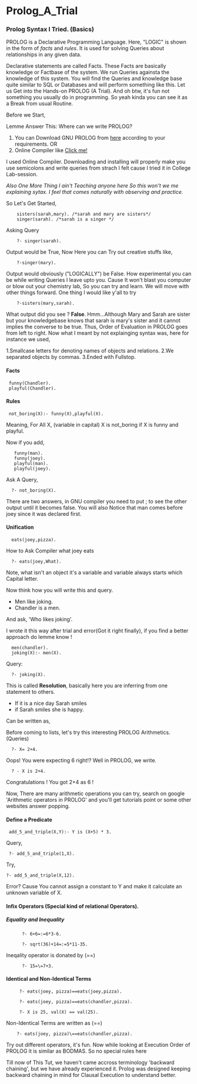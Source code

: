 # Prolog_A_Trial

### Prolog Syntax I Tried. (Basics)
 
 PROLOG is a Declarative Programming Language. Here, "LOGIC" is shown in the form of *facts* and *rules*. It is used for solving Queries about relationships in any given data.
 
Declarative statements are called Facts. These Facts are basically knowledge or Factbase of the system. We run Queries againsta the knowledge of this system. You will find the Queries and knowledge base quite similar to SQL or Databases and will perform something like this.
Let us Get into the Hands-on PROLOG (A Trial). And oh btw, it's fun not something you usually do in programming. So yeah kinda you can see it as a Break from usual Routine.

Before we Start,

Lemme Answer This:   Where can we write PROLOG?

1. You can Download GNU PROLOG from [here](http://www.gprolog.org/) according to your requirements. OR
2. Online Compiler like [Click me!](https://swish.swi-prolog.org/)

I used Online Compiler. Downloading and installing will properly make you use semicolons and write queries from strach I felt cause I tried it in College Lab-session.

  *Also One More Thing I ain't Teaching anyone here So this won't we me explaining sytax. I feel that comes naturally with observing and practice.*
  
So Let's Get Started,

        sisters(sarah,mary). /*sarah and mary are sisters*/
        singer(sarah). /*sarah is a singer */
        
 Asking Query
        
        ?- singer(sarah).
    
  Output would be True, Now Here you can Try out creative stuffs like,
   
        ?-singer(mary).
  
  Output would obviously ("LOGICALLY") be False. How experimental you can be while writing Queries I leave upto you.
  Cause It won't blast you computer or blow out your chemistry lab, So you can try and learn. We will move with other things forward.
  One thing I would like y'all to try 
        
        ?-sisters(mary,sarah).
        
  What output did you see ? **False**. Hmm...Although Mary and Sarah are sister but your knowledgebase knows that sarah is mary's sister and it cannot implies the converse to be true.
  Thus, Order of Evaluation in PROLOG goes from left to right.
    Now what I meant by not explainging syntax was, here for instance we used,
    
  1.Smallcase letters for denoting names of objects and relations.
  2.We separated objects by commas. 
  3.Ended with Fullstop. 
 
 #### Facts
 
     funny(Chandler).
     playful(Chandler).
  
 #### Rules
 
     not_boring(X):- funny(X),playful(X).
  
  Meaning, For All X, (variable in capital) X is not_boring if X is funny and playful.
  
  Now if you add,
    
    
       funny(man).
       funny(joey).
       playful(man).
       playful(joey).
       
  Ask A Query,
     
      ?- not_boring(X).
  
  There are two answers, in GNU compiler you need to put ; to see the other output until it becomes false.
  You will also Notice that man comes before joey since it was declared first.
  
  #### Unification
  
      eats(joey,pizza).
      
   How to Ask Compiler what joey eats
   
      ?- eats(joey,What). 
      
   Note, what isn't an object it's a variable and variable always starts which Capital letter.
     
 Now think how you will write this and query.
 
   * Men like joking.
   * Chandler is a men.
   
   And ask, 'Who likes joking'.
     
 I wrote it this way after trial and error(Got it right finally), if you find a better approach do lemme know !
    
      men(chandler).
      joking(X):- men(X).
      
  Query:
      
      ?- joking(X).
   This is called **Resolution**, basically here you are inferring from one statement to others.
   
   * If it is a nice day Sarah smiles
   * if Sarah smiles she is happy.
  
  Can be written as,
  
  Before coming to lists,
  let's try this interesting PROLOG Arithmetics. (Queries)
  
      ?- X= 2+4.
       
  Oops! You were expecting 6 right!?
  Well in PROLOG, we write.
  
      ? - X is 2+4.
      
   Congratulations ! You got 2+4 as 6 !
   
 Now, There are many arithmetic operations you can try, search on google 'Arithmetic operators in PROLOG' and you'll get tutorials point or some other websites answer popping.
 
 #### Define a Predicate
 
     add_5_and_triple(X,Y):- Y is (X+5) * 3.
     
   Query,
     
     ?- add_5_and_triple(1,X).
     
   Try,
    
    ?- add_5_and_triple(X,12).
    
  Error? Cause You cannot assign a constant to Y and make it calculate an unknown variable of X.
  
  #### Infix Operators (Special kind of relational Operators).
   ##### Equality and Inequality
         
          ?- 6+6=:=6*3-6.
          
          ?- sqrt(36)+14=:=5*11-35.
   Ineqality operator is donated by (=\=)
      
          ?- 15=\=7+3.
 #### Identical and Non-Identical Terms
 
         ?- eats(joey, pizza)==eats(joey,pizza).
         
         ?- eats(joey, pizza)==eats(chandler,pizza).
         
         ?- X is 25, val(X) == val(25).
         
   Non-Identical Terms are written as (\==)
        
        ?- eats(joey, pizza)\==eats(chandler,pizza).
        
  Try out different operators, it's fun.
  Now while looking at Execution Order of PROLOG it is similar as BODMAS. So no special rules here
    
Till now of This Tut, we haven't came accross terminology 'backward chaining', but we have already experienced it. Prolog was designed keeping backward chaining in mind for Clausal Execution to understand better.
         
      
     
